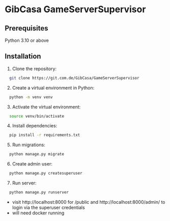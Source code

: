 # GibCasa GameServerSupervisor

## Prerequisites

Python 3.10 or above

## Installation 

1. Clone the repository:
```bash
  git clone https://git.com.de/GibCasa/GameServerSupervisor
```
2. Create a virtual environment in Python:
```bash
  python -m venv venv
```
3. Activate the virtual environment:
```bash
  source venv/bin/activate
```
4. Install dependencies:
```bash
  pip install -r requirements.txt
```
5. Run migrations:
```bash
  python manage.py migrate
```
6. Create admin user:
```bash
  python manage.py createsuperuser
```
7. Run server:
```bash
  python manage.py runserver
```
* visit http://localhost:8000 for /public and 
  http://localhost:8000/admin/ to login via the superuser credentials
* will need docker running 

